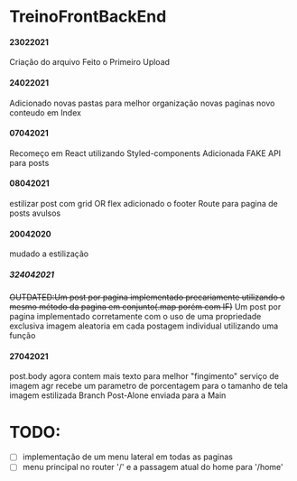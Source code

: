 # TreinoFrontBackEnd
#### 23022021
Criação do arquivo
Feito o Primeiro Upload
#### 24022021
Adicionado novas pastas para melhor organização
novas paginas
novo conteudo em Index
#### 07042021
Recomeço em React
utilizando Styled-components
Adicionada FAKE API para posts
#### 08042021
estilizar post com grid OR flex
adicionado o footer
Route para pagina de posts avulsos
#### 20042020
mudado a estilização
##### 324042021
~~OUTDATED:Um post por pagina implementado precariamente utilizando o mesmo método da pagina em conjunto(.map porém com IF)~~
Um post por pagina implementado corretamente com o uso de uma propriedade exclusiva
imagem aleatoria em cada postagem individual utilizando uma função
#### 27042021
post.body agora contem mais texto para melhor "fingimento"
serviço de imagem agr recebe um parametro de porcentagem para o tamanho de tela
imagem estilizada
Branch Post-Alone enviada para a Main

# TODO:
- [ ] implementação de um menu lateral em todas as paginas
- [ ] menu principal no router '/' e a passagem atual do home para '/home'